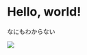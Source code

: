 # Hello, world!

なにもわからない

![](https://github-readme-stats.vercel.app/api?username=from-villages&count_private=true)
